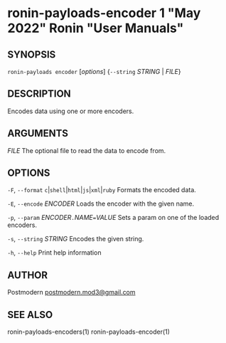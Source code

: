 # ronin-payloads-encoder 1 "May 2022" Ronin "User Manuals"

## SYNOPSIS

`ronin-payloads encoder` [*options*] {`--string` *STRING* \| *FILE*}

## DESCRIPTION

Encodes data using one or more encoders.

## ARGUMENTS

*FILE*
  The optional file to read the data to encode from.

## OPTIONS

`-F`, `--format` `c`\|`shell`\|`html`\|`js`\|`xml`\|`ruby`
  Formats the encoded data.

`-E`, `--encode` *ENCODER*
  Loads the encoder with the given name.

`-p`, `--param` *ENCODER*`.`*NAME*`=`*VALUE*
  Sets a param on one of the loaded encoders.

`-s`, `--string` *STRING*
  Encodes the given string.

`-h`, `--help`
  Print help information

## AUTHOR

Postmodern <postmodern.mod3@gmail.com>

## SEE ALSO

ronin-payloads-encoders(1) ronin-payloads-encoder(1)
